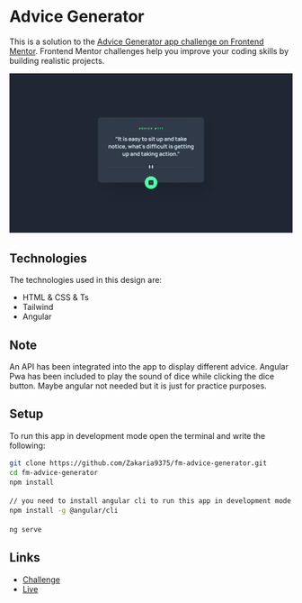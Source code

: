 # Advice Generator

This is a solution to the [Advice Generator app challenge on Frontend Mentor](https://www.frontendmentor.io/challenges/advice-generator-app-QdUG-13db). Frontend Mentor challenges help you improve your coding skills by building realistic projects.

![Design preview](./src/assets/design/desktop-design.jpg)

## Technologies

The technologies used in this design are:

* HTML & CSS & Ts
* Tailwind
* Angular

## Note  

An API has been integrated into the app to display different advice. Angular Pwa has been included to play the sound of dice while clicking the dice button. Maybe angular not needed but it is just for practice purposes.

## Setup

To run this app in development mode open the terminal and write the following:

```sh  
git clone https://github.com/Zakaria9375/fm-advice-generator.git  
cd fm-advice-generator  
npm install 
 
// you need to install angular cli to run this app in development mode
npm install -g @angular/cli

ng serve
```

## Links

* [Challenge](https://www.frontendmentor.io/challenges/advice-generator-app-QdUG-13db)  
* [Live](https://zadvice-generator.netlify.app/)
